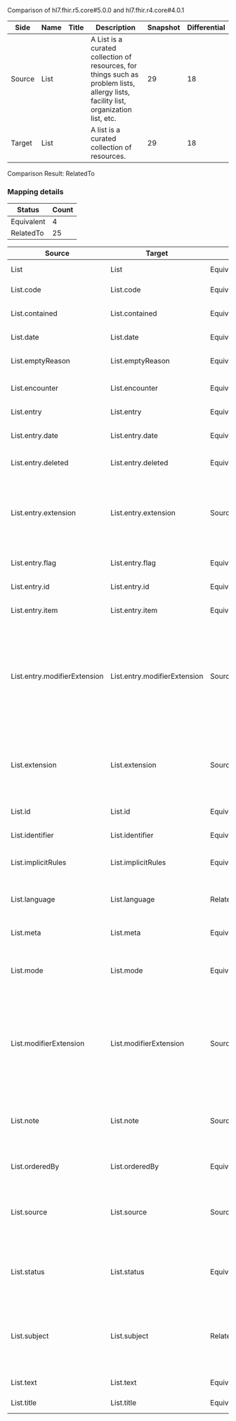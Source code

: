Comparison of hl7.fhir.r5.core#5.0.0 and hl7.fhir.r4.core#4.0.1

| Side | Name | Title | Description | Snapshot | Differential |
| --- | --- | --- | --- | --- | --- |
| Source | List |  | A List is a curated collection of resources, for things such as problem lists, allergy lists, facility list, organization list, etc. | 29 | 18 |
| Target | List |  | A list is a curated collection of resources. | 29 | 18 |


Comparison Result: RelatedTo


### Mapping details

| Status | Count |
| ------ | ----- |
Equivalent | 4 |
RelatedTo | 25 |


| Source | Target | Status | Message |
| ------ | ------ | ------ | ------- |
| List | List | Equivalent | R5 `List` maps as Equivalent to R4 `List` |
| List.code | List.code | Equivalent | R5 `List.code` maps as Equivalent to R4 `List.code` |
| List.contained | List.contained | Equivalent | R5 `List.contained` maps as Equivalent to R4 `List.contained` |
| List.date | List.date | Equivalent | R5 `List.date` maps as Equivalent to R4 `List.date` |
| List.emptyReason | List.emptyReason | Equivalent | R5 `List.emptyReason` maps as Equivalent to R4 `List.emptyReason` |
| List.encounter | List.encounter | Equivalent | R5 `List.encounter` maps as Equivalent to R4 `List.encounter` |
| List.entry | List.entry | Equivalent | R5 `List.entry` maps as Equivalent to R4 `List.entry` |
| List.entry.date | List.entry.date | Equivalent | R5 `List.entry.date` maps as Equivalent to R4 `List.entry.date` |
| List.entry.deleted | List.entry.deleted | Equivalent | R5 `List.entry.deleted` maps as Equivalent to R4 `List.entry.deleted` |
| List.entry.extension | List.entry.extension | SourceIsBroaderThanTarget | R5 `List.entry.extension` maps as SourceIsBroaderThanTarget to R4 `List.entry.extension` - extension has change due to type change: R5 `extension` `Extension` maps as SourceIsBroaderThanTarget for R4 `extension` |
| List.entry.flag | List.entry.flag | Equivalent | R5 `List.entry.flag` maps as Equivalent to R4 `List.entry.flag` |
| List.entry.id | List.entry.id | Equivalent | R5 `List.entry.id` maps as Equivalent to R4 `List.entry.id` |
| List.entry.item | List.entry.item | Equivalent | R5 `List.entry.item` maps as Equivalent to R4 `List.entry.item` |
| List.entry.modifierExtension | List.entry.modifierExtension | SourceIsBroaderThanTarget | R5 `List.entry.modifierExtension` maps as SourceIsBroaderThanTarget to R4 `List.entry.modifierExtension` - modifierExtension has change due to type change: R5 `modifierExtension` `Extension` maps as SourceIsBroaderThanTarget for R4 `modifierExtension` |
| List.extension | List.extension | SourceIsBroaderThanTarget | R5 `List.extension` maps as SourceIsBroaderThanTarget to R4 `List.extension` - extension has change due to type change: R5 `extension` `Extension` maps as SourceIsBroaderThanTarget for R4 `extension` |
| List.id | List.id | Equivalent | R5 `List.id` maps as Equivalent to R4 `List.id` |
| List.identifier | List.identifier | Equivalent | R5 `List.identifier` maps as Equivalent to R4 `List.identifier` |
| List.implicitRules | List.implicitRules | Equivalent | R5 `List.implicitRules` maps as Equivalent to R4 `List.implicitRules` |
| List.language | List.language | RelatedTo | R5 `List.language` maps as RelatedTo to R4 `List.language` - language changed the binding strength from Required to Preferred |
| List.meta | List.meta | Equivalent | R5 `List.meta` maps as Equivalent to R4 `List.meta` |
| List.mode | List.mode | Equivalent | R5 `List.mode` maps as Equivalent to R4 `List.mode` - mode has compatible required binding for code type: http://hl7.org/fhir/ValueSet/list-mode|5.0.0 and http://hl7.org/fhir/ValueSet/list-mode|4.0.1 (Equivalent) |
| List.modifierExtension | List.modifierExtension | SourceIsBroaderThanTarget | R5 `List.modifierExtension` maps as SourceIsBroaderThanTarget to R4 `List.modifierExtension` - modifierExtension has change due to type change: R5 `modifierExtension` `Extension` maps as SourceIsBroaderThanTarget for R4 `modifierExtension` |
| List.note | List.note | SourceIsBroaderThanTarget | R5 `List.note` maps as SourceIsBroaderThanTarget to R4 `List.note` - note has change due to type change: R5 `note` `Annotation` maps as SourceIsBroaderThanTarget for R4 `note` |
| List.orderedBy | List.orderedBy | Equivalent | R5 `List.orderedBy` maps as Equivalent to R4 `List.orderedBy` |
| List.source | List.source | SourceIsBroaderThanTarget | R5 `List.source` maps as SourceIsBroaderThanTarget to R4 `List.source` - source has change due to type change: R5 `source` `Reference` maps as SourceIsBroaderThanTarget for R4 `source` |
| List.status | List.status | Equivalent | R5 `List.status` maps as Equivalent to R4 `List.status` - status has compatible required binding for code type: http://hl7.org/fhir/ValueSet/list-status|5.0.0 and http://hl7.org/fhir/ValueSet/list-status|4.0.1 (Equivalent) |
| List.subject | List.subject | RelatedTo | R5 `List.subject` maps as RelatedTo to R4 `List.subject` - subject changed from array to scalar (max cardinality from * to 1); subject has change due to type change: R5 `subject` `Reference` maps as RelatedTo for R4 `subject` |
| List.text | List.text | Equivalent | R5 `List.text` maps as Equivalent to R4 `List.text` |
| List.title | List.title | Equivalent | R5 `List.title` maps as Equivalent to R4 `List.title` |

